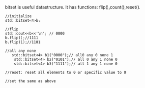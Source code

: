 bitset is useful datastructure. It has functions: flip(),count(),reset().
```
//initialize
std::bitset<4>b;

//flip
std::cout<<b<<'\n'; // 0000
b.flip();//1111
b.flip(1);//1101

//all any none
   std::bitset<4> b1("0000");// all0 any 0 none 1
    std::bitset<4> b2("0101");// all 0 any 1 none 0
    std::bitset<4> b3("1111");// all 1 any 1 none 0
	
//reset: reset all elements to 0 or specific value to 0

//set the same as above

 
